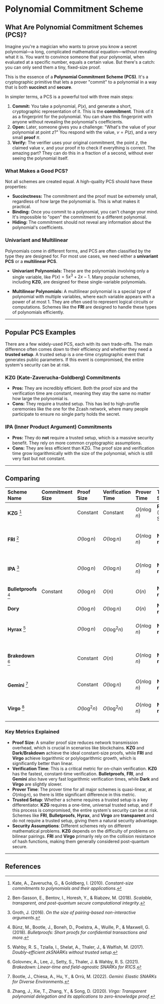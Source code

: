 # Polynomial Commitment Scheme

## What Are Polynomial Commitment Schemes (PCS)?

Imagine you're a magician who wants to prove you know a secret polynomial—a long, complicated mathematical equation—without revealing what it is. You want to convince someone that your polynomial, when evaluated at a specific number, equals a certain value. But there's a catch: you can only send them a tiny, fixed-size proof.

This is the essence of a **Polynomial Commitment Scheme (PCS)**. It's a cryptographic primitive that lets a prover "commit" to a polynomial in a way that is both **succinct** and **secure**.

In simpler terms, a PCS is a powerful tool with three main steps:

1.  **Commit:** You take a polynomial, $P(x)$, and generate a short, cryptographic representation of it. This is the **commitment**. Think of it as a fingerprint for the polynomial. You can share this fingerprint with anyone without revealing the polynomial's coefficients.
2.  **Open:** Later, someone gives you a challenge: "What's the value of your polynomial at point $z$?" You respond with the value, $v = P(z)$, and a very small **proof** $\pi$.
3.  **Verify:** The verifier uses your original commitment, the point $z$, the claimed value $v$, and your proof $\pi$ to check if everything is correct. The amazing part? They can do this in a fraction of a second, without ever seeing the polynomial itself.

### What Makes a Good PCS?

Not all schemes are created equal. A high-quality PCS should have these properties:

* **Succinctness:** The commitment and the proof must be extremely small, regardless of how large the polynomial is. This is what makes it practical.
* **Binding:** Once you commit to a polynomial, you can't change your mind. It's impossible to "open" the commitment to a different polynomial.
* **Hiding:** The commitment should not reveal any information about the polynomial's coefficients.

### Univariant and Multilinear

Polynomials come in different forms, and PCS are often classified by the type they are designed for. For most use cases, we need either a **univariant PCS** or a **multilinear PCS**.

* **Univariant Polynomials:** These are the polynomials involving only a single variable, like $P(x) = 5x^3 + 2x - 1$. Many popular schemes, including **KZG**, are designed for these single-variable polynomials.

* **Multilinear Polynomials:** A multilinear polynomial is a special type of polynomial with multiple variables, where each variable appears with a power of at most 1. They are often used to represent logical circuits or computations. Schemes like the **FRI** are designed to handle these types of polynomials efficiently.

---
## Popular PCS Examples

There are a few widely-used PCS, each with its own trade-offs. The main difference often comes down to their efficiency and whether they need a **trusted setup**. A trusted setup is a one-time cryptographic event that generates public parameters. If this event is compromised, the entire system's security can be at risk.

### **KZG (Kate-Zaverucha-Goldberg) Commitments**

* **Pros:** They are incredibly efficient. Both the proof size and the verification time are constant, meaning they stay the same no matter how large the polynomial is.
* **Cons:** They require a trusted setup. This has led to high-profile ceremonies like the one for the Zcash network, where many people participate to ensure no single party holds the secret.

### **IPA (Inner Product Argument) Commitments**

* **Pros:** They do **not** require a trusted setup, which is a massive security benefit. They rely on more common cryptographic assumptions.
* **Cons:** They are less efficient than KZG. The proof size and verification time grow logarithmically with the size of the polynomial, which is still very fast but not constant.


---

## Comparing

| Scheme Name | Commitment Size | Proof Size | Verification Time | Prover Time | Trusted Setup | Security Assumption | Core Technique | Advantages | Disadvantages |
| :--- | :--- | :--- | :--- | :--- | :--- | :--- | :--- | :--- | :--- |
| **KZG** [^1] | | Constant | Constant | $O(n \log n)$ | **Required** (Universal Setup) | Discrete Log on Pairing-friendly curves | Bilinear Pairings | Small proofs, fast verification | Relies on a trusted setup |
| **FRI** [^3] | | $O(\log n)$ | $O(\log n)$ | $O(n \log n)$ | **Not required** | Collision resistance of hash functions | Iterative low-degree testing | Fully transparent, post-quantum secure | Relatively large proofs, high verification cost |
| **IPA** [^4] | | $O(\log n)$ | $O(\log n)$ | $O(n \log n)$ | **Not required** | Discrete Logarithm (DL) problem | Inner Product Argument, Fiat-Shamir | No trusted setup, logarithmic proof size | Can be slower than KZG for large n |
| **Bulletproofs** [^2] | Constant | $O(\log n)$ | $O(n)$ | $O(n)$ | **Not required** | Discrete Logarithm (DL) problem | Inner Product Argument | No trusted setup, small proof size | Slower verification than KZG |
| **Dory** | | $O(\log n)$ | $O(\log n)$ | $O(n)$ | **Not required** | | | | |
| **Hyrax** [^5] | | $O(\log n)$ | $O(\log^2 n)$ | $O(n \log n)$ | **Not required** | DL and Strong RSA assumptions | Vector commitments, inner product arguments | No trusted setup, fast verification | Relies on specific assumptions |
| **Brakedown** [^6] | | Constant | $O(n)$ | $O(n \log n)$ | **Not required** | DL and higher-order DL assumptions | Batching techniques | Constant-size proofs without trusted setup | Linear verification time |
| **Gemini** [^7] | | Constant | $O(\log n)$ | $O(n \log n)$ | **Not required** | DL and higher-order DL assumptions | Polynomial combination for batching | Combines KZG and FRI advantages | Relatively complex protocol |
| **Virgo** [^8] | | $O(\log^2 n)$ | $O(\log^2 n)$ | $O(n \log n)$ | **Not required** | Polylogarithmic inner product argument | Vector polynomial delegation | No trusted setup, post-quantum secure | Proof and verification time are not constant |

### Key Metrics Explained

* **Proof Size**: A smaller proof size reduces network transmission overhead, which is crucial in scenarios like blockchains. **KZG** and **Dark/Brakdown** achieve the ideal constant-size proofs, while **FRI** and **Virgo** achieve logarithmic or polylogarithmic growth, which is significantly better than linear.
* **Verification Time**: This is a critical metric for on-chain verification. **KZG** has the fastest, constant-time verification. **Bulletproofs**, **FRI**, and **Gemini** also have very fast logarithmic verification times, while **Dark** and **Virgo** are slightly slower.
* **Prover Time**: The prover time for all major schemes is quasi-linear, at $O(n \log n)$, so there is little significant difference in this metric.
* **Trusted Setup**: Whether a scheme requires a trusted setup is a key differentiator. **KZG** requires a one-time, universal trusted setup, and if this process is compromised, the entire system's security can be at risk. Schemes like **FRI**, **Bulletproofs**, **Hyrax**, and **Virgo** are **transparent** and do not require a trusted setup, giving them a natural security advantage.
* **Security Assumptions**: Different schemes rely on different mathematical problems. **KZG** depends on the difficulty of problems on bilinear pairings. **FRI** and **Virgo** primarily rely on the collision resistance of hash functions, making them generally considered post-quantum secure.

---
## References

[^1]: Kate, A., Zaverucha, G., & Goldberg, I. (2010). *Constant-size commitments to polynomials and their applications*.
[^2]: Bünz, M., Bootle, J., Boneh, D., Poelstra, A., Wuille, P., & Maxwell, G. (2018). *Bulletproofs: Short proofs for confidential transactions and more*.
[^3]: Ben-Sasson, E., Bentov, I., Horesh, Y., & Riabzev, M. (2018). *Scalable, transparent, and post-quantum secure computational integrity*.
[^4]: Groth, J. (2016). *On the size of pairing-based non-interactive arguments*.
[^5]: Wahby, R. S., Tzialla, I., Shelat, A., Thaler, J., & Walfish, M. (2017). *Doubly-efficient zkSNARKs without trusted setup*.
[^6]: Golovnev, A., Lee, J., Setty, S., Thaler, J. & Wahby, R. S. (2021). *Brakedown: Linear-time and field-agnostic SNARKs for R1CS*.
[^7]: Bootle, J., Chiesa, A., Hu, Y., & Orrù, M. (2022). *Gemini: Elastic SNARKs for Diverse Environments*.
[^8]: Zhang, J., Xie, T., Zhang, Y., & Song, D. (2020). *Virgo: Transparent polynomial delegation and its applications to zero-knowledge proof*.
